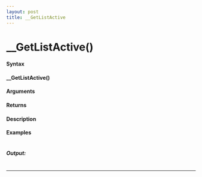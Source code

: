 ```yaml
---
layout: post
title: __GetListActive
---
```


# __GetListActive()


#### Syntax

#### __GetListActive()

#### Arguments

#### Returns

#### Description

#### Examples

```

```

##### Output:

```

```

---